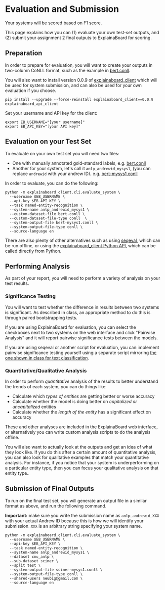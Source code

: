 # Evaluation and Submission

Your systems will be scored based on F1 score.

This page explains how you can (1) evaluate your own test-set outputs, and (2) submit 
your assignment 2 final outputs to ExplainaBoard for scoring.

## Preparation

In order to prepare for evaluation, you will want to create your outputs in two-column
CoNLL format, such as the example in [bert.conll](bert.conll).

You will also want to install version 0.0.9 of
[explainaboard_client](https://github.com/neulab/explainaboard_client) which will be
used for system submission, and can also be used for your own evaluation if you choose.
```shell
pip install --upgrade --force-reinstall explainaboard_client==0.0.9 explainaboard_api_client
```

Set your username and API key for the client:
```shell
export EB_USERNAME="[your username]"
export EB_API_KEY="[your API key]"
````

## Evaluation on your Test Set

To evaluate on your own test set you will need two files:
* One with manually annotated gold-standard labels,
  e.g. [bert.conll](bert.conll)
* Another for your system, let's call it `anlp_andrewid_mysys1`, (you can replace
  `andrewid` with your andrew ID). e.g. [bert-mysys1.conll](bert-mysys1.conll)

In order to evaluate, you can do the following:
```shell
python -m explainaboard_client.cli.evaluate_system \
  --username $EB_USERNAME \
  --api-key $EB_API_KEY \
  --task named-entity-recognition \
  --system-name anlp_andrewid_mysys1 \
  --custom-dataset-file bert.conll \
  --custom-dataset-file-type conll  \
  --system-output-file bert-mysys1.conll \
  --system-output-file-type conll \
  --source-language en
```

There are also plenty of other alternatives such as using
[seqeval](https://github.com/chakki-works/seqeval), which can be run offline, or using
the [explainaboard_client Python API](https://github.com/neulab/explainaboard_client/blob/main/docs/python_api/introduction.md),
which can be called directly from Python.

## Performing Analysis

As part of your report, you will need to perform a variety of analysis on your test
results.

### Significance Testing

You will want to test whether the difference in results between two systems is
significant. As described in class, an appropriate method to do this is through
paired bootstrapping tests.

If you are using ExplainaBoard for evaluation, you can select the checkboxes next to two
systems on the web interface and click "Pairwise Analysis" and it will report
pairwise significance tests between the models.

If you are using seqeval or another script for evaluation, you can implement pairwise
significance testing yourself using a separate script mirroring
[the one shown in class for text classification](https://github.com/neubig/anlp-code/blob/main/02-bowclassifier/bowclassifier.ipynb).

### Quantitative/Qualitative Analysis

In order to perform *quantitative* analysis of the results to better understand the
trends  of each system, you can do things like:
* Calculate which *types of entities* are getting better or worse accuracy
* Calculate whether the model is doing better on *capitalized or uncapitalized* entities
* Calculate whether the *length of the entity* has a significant effect on accuracy

These and other analyses are included in the ExplainaBoard web interface, or
alternatively you can write custom analysis scripts to do the analysis offline.

You will also want to actually look at the outputs and get an idea of what they look
like. If you do this after a certain amount of quantitative analysis, you can also look
for qualitative examples that match your quantitative analysis. For instance, if you
notice that your system is underperforming on a particular entity type, then you can
focus your qualitative analysis on that entity type..

## Submission of Final Outputs

To run on the final test set, you will generate an output file in a similar format as
above, and run the following command.

**Important:** make sure you write the submission name as `anlp_andrewid_XXX` with your
actual Andrew ID because this is how we will identify your submission. `XXX` is an
arbitrary string specifying your system name.

```shell
python -m explainaboard_client.cli.evaluate_system \
  --username $EB_USERNAME \
  --api-key $EB_API_KEY \
  --task named-entity-recognition \
  --system-name anlp_andrewid_mysys1 \
  --dataset cmu_anlp \
  --sub-dataset sciner \
  --split test \
  --system-output-file sciner-mysys1.conll \
  --system-output-file-type conll \
  --shared-users neubig@gmail.com \
  --source-language en
```


